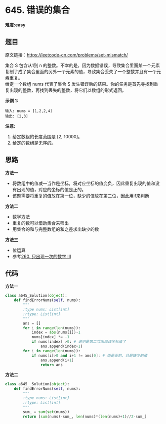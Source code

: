 # 645. 错误的集合
**难度:easy**
## 题目
原文链接：https://leetcode-cn.com/problems/set-mismatch/

集合 S 包含从1到 n 的整数。不幸的是，因为数据错误，导致集合里面某一个元素复制了成了集合里面的另外一个元素的值，导致集合丢失了一个整数并且有一个元素重复。  
给定一个数组 nums 代表了集合 S 发生错误后的结果。你的任务是首先寻找到重复出现的整数，再找到丢失的整数，将它们以数组的形式返回。

**示例 1:**
```
输入: nums = [1,2,2,4]
输出: [2,3]
```
**注意:**
1. 给定数组的长度范围是 [2, 10000]。
2. 给定的数组是无序的。
## 思路
**方法一**
* 将数组中的值减一当作是坐标，将对应坐标的值变负，因此重复出现的值和没有出现的值，对应的坐标的值是正的。
* 该题需要将重复的值放在第一位，缺少的值放在第二位，因此用if来判断

**方法二**
* 数学方法
* 重复的数可以借助集合来筛出
* 用集合的和与完整数组的和之差求出缺少的数

**方法三**
* 位运算
* 参考[260. 只出现一次的数字 III](https://github.com/czzbb/leetcode-python/blob/master/code/0260-%E5%8F%AA%E5%87%BA%E7%8E%B0%E4%B8%80%E6%AC%A1%E7%9A%84%E6%95%B0%E5%AD%97%20III.md)

## 代码
**方法一**
```python
class a645_Solution(object):
    def findErrorNums(self, nums):
        """
        :type nums: List[int]
        :rtype: List[int]
        """
        ans = []
        for i in range(len(nums)):
            index = abs(nums[i])-1
            nums[index] *= -1
            if nums[index] >0: # 说明是第二次出现该坐标值了
                ans.append(index+1)
        for i in range(len(nums)):
            if nums[i]>0 and i+1 != ans[0]: # 值是正的，且是缺少的值
                ans.append(i+1)
                return ans
```
**方法二**
```python
class a645__Solution(object):
    def findErrorNums(self, nums):
        """
        :type nums: List[int]
        :rtype: List[int]
        """
        sum_ = sum(set(nums))
        return [sum(nums)-sum_, len(nums)*(len(nums)+1)//2-sum_]
```
